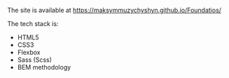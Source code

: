 The site is available at https://maksymmuzychyshyn.github.io/Foundatios/

The tech stack is:

- HTML5
- CSS3
- Flexbox
- Sass (Scss)
- BEM methodology